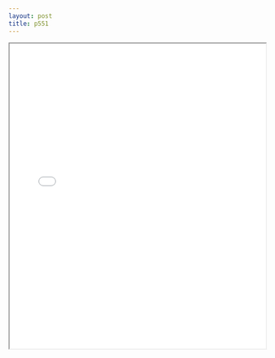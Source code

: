 ```yaml
---
layout: post
title: p551
---
```


<div class="pdf-container">
<iframe src="/ea/assets/pdfs/pub.n.ins/p551.pdf" height="600" width="100%" allowFullScreen="true"></iframe>
</div>

